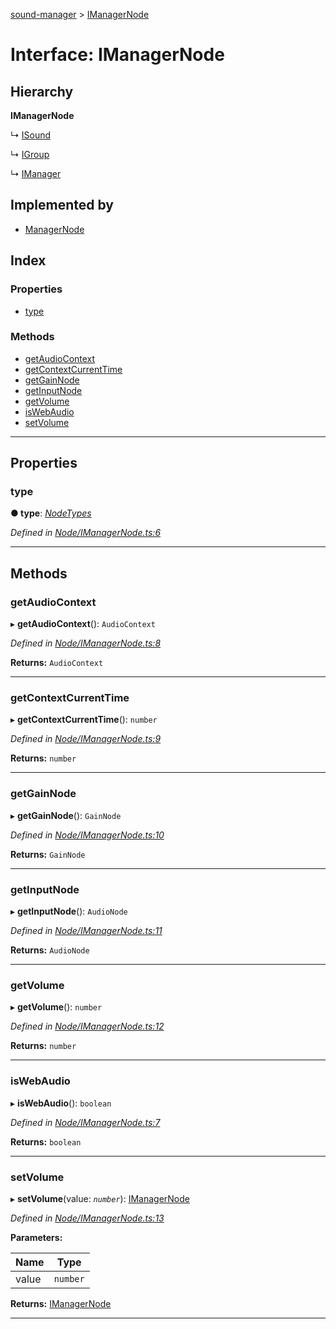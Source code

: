 [sound-manager](../README.md) > [IManagerNode](../interfaces/imanagernode.md)

# Interface: IManagerNode

## Hierarchy

**IManagerNode**

↳  [ISound](isound.md)

↳  [IGroup](igroup.md)

↳  [IManager](imanager.md)

## Implemented by

* [ManagerNode](../classes/managernode.md)

## Index

### Properties

* [type](imanagernode.md#type)

### Methods

* [getAudioContext](imanagernode.md#getaudiocontext)
* [getContextCurrentTime](imanagernode.md#getcontextcurrenttime)
* [getGainNode](imanagernode.md#getgainnode)
* [getInputNode](imanagernode.md#getinputnode)
* [getVolume](imanagernode.md#getvolume)
* [isWebAudio](imanagernode.md#iswebaudio)
* [setVolume](imanagernode.md#setvolume)

---

## Properties

<a id="type"></a>

###  type

**● type**: *[NodeTypes](../enums/nodetypes.md)*

*Defined in [Node/IManagerNode.ts:6](https://github.com/furkleindustries/sound-manager/blob/087d8cb/src/Node/IManagerNode.ts#L6)*

___

## Methods

<a id="getaudiocontext"></a>

###  getAudioContext

▸ **getAudioContext**(): `AudioContext`

*Defined in [Node/IManagerNode.ts:8](https://github.com/furkleindustries/sound-manager/blob/087d8cb/src/Node/IManagerNode.ts#L8)*

**Returns:** `AudioContext`

___
<a id="getcontextcurrenttime"></a>

###  getContextCurrentTime

▸ **getContextCurrentTime**(): `number`

*Defined in [Node/IManagerNode.ts:9](https://github.com/furkleindustries/sound-manager/blob/087d8cb/src/Node/IManagerNode.ts#L9)*

**Returns:** `number`

___
<a id="getgainnode"></a>

###  getGainNode

▸ **getGainNode**(): `GainNode`

*Defined in [Node/IManagerNode.ts:10](https://github.com/furkleindustries/sound-manager/blob/087d8cb/src/Node/IManagerNode.ts#L10)*

**Returns:** `GainNode`

___
<a id="getinputnode"></a>

###  getInputNode

▸ **getInputNode**(): `AudioNode`

*Defined in [Node/IManagerNode.ts:11](https://github.com/furkleindustries/sound-manager/blob/087d8cb/src/Node/IManagerNode.ts#L11)*

**Returns:** `AudioNode`

___
<a id="getvolume"></a>

###  getVolume

▸ **getVolume**(): `number`

*Defined in [Node/IManagerNode.ts:12](https://github.com/furkleindustries/sound-manager/blob/087d8cb/src/Node/IManagerNode.ts#L12)*

**Returns:** `number`

___
<a id="iswebaudio"></a>

###  isWebAudio

▸ **isWebAudio**(): `boolean`

*Defined in [Node/IManagerNode.ts:7](https://github.com/furkleindustries/sound-manager/blob/087d8cb/src/Node/IManagerNode.ts#L7)*

**Returns:** `boolean`

___
<a id="setvolume"></a>

###  setVolume

▸ **setVolume**(value: *`number`*): [IManagerNode](imanagernode.md)

*Defined in [Node/IManagerNode.ts:13](https://github.com/furkleindustries/sound-manager/blob/087d8cb/src/Node/IManagerNode.ts#L13)*

**Parameters:**

| Name | Type |
| ------ | ------ |
| value | `number` |

**Returns:** [IManagerNode](imanagernode.md)

___

